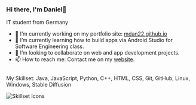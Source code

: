 ### Hi there, I'm Daniel👋
IT student from Germany
<!--
**mdan22/mdan22** is a ✨ _special_ ✨ repository because its `README.md` (this file) appears on your GitHub profile.

Here are some ideas to get you started:

- 🔭 I’m currently working on my portfolio site: <mdan22.github.io>
- 🌱 I’m currently learning ...
- 👯 I’m looking to collaborate on web and app development projects.
- 🤔 I’m looking for help with ...
- 💬 Ask me about ...
- 📫 How to reach me: ...
- 😄 Pronouns: ...
- ⚡ Fun fact: ...
-->

- 🔭 I’m currently working on my portfolio site: [mdan22.github.io](mdan22.github.io)
- 🌱 I’m currently learning how to build apps via Android Studio for Software Engineering class.
- 👯 I’m looking to collaborate on web and app development projects.
- 📫 How to reach me: Contact me on my [website](mdan22.github.io).

<p style="display: inline-block;">My Skillset: Java, JavaScript, Python, C++, HTML, CSS, Git, GitHub, Linux, Windows, Stable Diffusion</p>
<br />
<img src="https://skillicons.dev/icons?i=java,js,python,cpp,html,css,git,github,linux,windows" alt="Skillset Icons" style="display: inline-block;"/>
